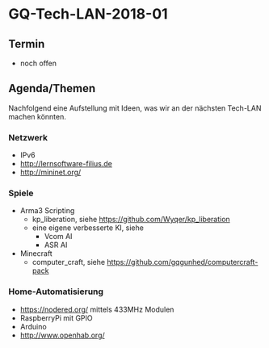 # GQ-Tech-LAN-2018-01

## Termin
- noch offen

## Agenda/Themen
Nachfolgend eine Aufstellung mit Ideen, was wir an der nächsten Tech-LAN machen könnten.

### Netzwerk
- IPv6
- http://lernsoftware-filius.de
- http://mininet.org/


### Spiele
- Arma3 Scripting
  - kp_liberation, siehe https://github.com/Wyqer/kp_liberation
  - eine eigene verbesserte KI, siehe
    - Vcom AI
    - ASR AI
- Minecraft
  - computer_craft, siehe https://github.com/gqgunhed/computercraft-pack
 
### Home-Automatisierung
- https://nodered.org/  mittels 433MHz Modulen
 - RaspberryPi mit GPIO
 - Arduino
- http://www.openhab.org/
